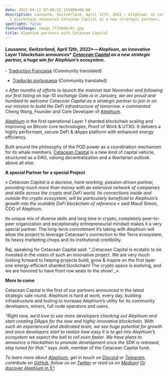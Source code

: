 ```yaml
---
date: 2022-04-12 07:06:52.155000+00:00
description: Lausanne, Switzerland, April 12th, 2022 — Alephium, an innovative Layer
  1 blockchain announces Cetacean Capital as a new strategic partner…
spotlight: false
featuredImage: image_7f746d6c9c.jpg
title: Alephium partners with Cetacean Capital
---
```


#### _Lausanne, Switzerland,_ April 12th, 2022* — Alephium, an innovative Layer 1 blockchain announces* <a href="https://cetacean.capital/" class="markup--anchor markup--h4-anchor" data-href="https://cetacean.capital/" rel="noopener" target="_blank"><em>Cetacean Capital</em></a> _as a new strategic partner, a huge win for Alephium’s ecosystem._

\- <a href="https://medium.com/@Oheka/alephium-sassocie-%C3%A0-cetacean-capital-413630aeee94" class="markup--anchor markup--p-anchor" data-href="https://medium.com/@Oheka/alephium-sassocie-%C3%A0-cetacean-capital-413630aeee94" target="_blank">Traduction Française</a> (Community translated)

- <a href="https://medium.com/@alephium-pt/alephium-se-associa-%C3%A0-cetacean-capital-5b1f14a9e0d8" class="markup--anchor markup--p-anchor" data-href="https://medium.com/@alephium-pt/alephium-se-associa-%C3%A0-cetacean-capital-5b1f14a9e0d8" target="_blank">Tradução portuguesa</a> (Community translated)

_« After months of efforts to launch the mainnet last November and following our first listing on top-10 exchange Gate.io in January, we are proud and humbled to welcome Cetacean Capital as a strategic partner to join in on our mission to build the DeFi infrastructure of tomorrow. » commented_ Cheng Wang, Founder and Core Developer of <a href="https://alephium.org/" class="markup--anchor markup--p-anchor" data-href="https://alephium.org/" rel="noopener" target="_blank">Alephium</a>.

<a href="https://alephium.org/" class="markup--anchor markup--p-anchor" data-href="https://alephium.org/" rel="noopener" target="_blank">Alephium</a> is the first operational Layer 1 sharded blockchain scaling and improving on Bitcoin core technologies, Proof of Work & UTXO. It delivers a highly performant, secure DeFi & dApps platform with enhanced energy efficiency.

Built around the philosophy of the POD power as a coordination mechanism for its whale members, <a href="https://cetacean.capital/" class="markup--anchor markup--p-anchor" data-href="https://cetacean.capital/" rel="noopener" target="_blank">Cetacean Capital</a> is a new kind of capital vehicle, structured as a DAO, valuing decentralization and a libertarian outlook above all else.

**A special Partner for a special Project**

_« Cetacean Capital is a decisive, hard-working, passion-driven partner, providing much more than money with an extensive network of companies and skills across the crypto and DeFi world. Its connections inside and outside the crypto ecosystem, will be particularly beneficial to Alephium’s growth into the scalable DeFi blockchain of reference.»_ said Maud Simon, COO of Alephium.

Its unique mix of diverse skills and long time in crypto, completely peer-to-peer organization and exceptionally entrepreneurial mindset makes it a very special partner. The long-term commitment it’s taking with Alephium will allow the project to leverage Cetacean's connection to the Terra ecosystem, its heavy marketing chops and its institutional credibility.

Raj, speaking for Cetacean Capital said: “_Cetacean Capital is ecstatic to be invested in the vision of such an innovative project. We are very much looking forward to helping projects build, grow & inspire on the first layer one energy-efficient sharded blockchain! The crypto space is evolving, and we are honored to have front row seats to the show! _».

**More to come**

Cetacean Capital is the first of our partners announced in the latest strategic sale round. Alephium is hard at work, every day, building infrastructure and tooling to increase Alephium’s utility for its community developers, miners, full node operators and users.

_“Right now, we’d love to see more developers checking out Alephium and start creating DApps for the new and highly innovative blockchain. With such an experienced and dedicated team, we see huge potential for growth and once developers start to realize how easy it is to get into Alephium’s ecosystem we expect the ball to roll even faster. We have plans to announce a Hackathon to promote development once the SDK is released, stay tuned for that.”_ says Josh, member of the Cetacean Capital fund.

_To learn more about_ <a href="https://alephium.org/" class="markup--anchor markup--p-anchor" data-href="https://alephium.org/" rel="noopener" target="_blank"><em>Alephium</em></a>_, get in touch on_ <a href="https://discord.gg/JErgRBfRSB" class="markup--anchor markup--p-anchor" data-href="https://discord.gg/JErgRBfRSB" rel="noopener" target="_blank"><em>Discord</em></a> _or_ <a href="https://t.me/alephiumgroup" class="markup--anchor markup--p-anchor" data-href="https://t.me/alephiumgroup" rel="noopener" target="_blank"><em>Telegram</em></a>_, contribute on_ <a href="https://github.com/alephium" class="markup--anchor markup--p-anchor" data-href="https://github.com/alephium" rel="noopener" target="_blank"><em>GitHub</em></a>_, follow us on_ <a href="https://twitter.com/alephium" class="markup--anchor markup--p-anchor" data-href="https://twitter.com/alephium" rel="noopener" target="_blank"><em>Twitter</em></a> _or read us on_ <a href="https://medium.com/@alephium" class="markup--anchor markup--p-anchor" data-href="https://medium.com/@alephium" target="_blank"><em>Medium</em></a>_!_ <a href="https://medium.com/@alephium/welcome-to-alephium-alph-48dfb72aa458" class="markup--anchor markup--p-anchor" data-href="https://medium.com/@alephium/welcome-to-alephium-alph-48dfb72aa458" target="_blank">Or discover Alephium in 5’!</a>
